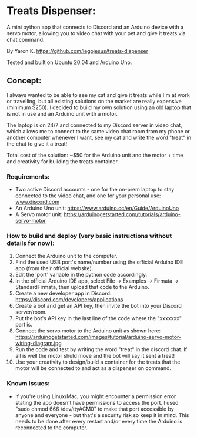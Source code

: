 # Treats Dispenser:
A mini python app that connects to Discord and an Arduino device with a servo motor, 
allowing you to video chat with your pet and give it treats via chat command.

By Yaron K.
https://github.com/legojesus/treats-dispenser

Tested and built on Ubuntu 20.04 and Arduino Uno.


## Concept: 
I always wanted to be able to see my cat and give it treats while I'm at work or travelling,
but all existing solutions on the market are really expensive (minimum $250). I decided to build
my own solution using an old laptop that is not in use and an Arduino unit with a motor. 

The laptop is on 24/7 and connected to my Discord server in video chat, which allows me to connect
to the same video chat room from my phone or another computer whenever I want, see my cat and write the word "treat"
in the chat to give it a treat!

Total cost of the solution: ~$50 for the Arduino unit and the motor + time and creativity for
building the treats container. 


### Requirements: 
- Two active Discord accounts - one for the on-prem laptop to stay connected to the video chat, and one for your personal use: www.discord.com 
- An Arduino Uno unit: https://www.arduino.cc/en/Guide/ArduinoUno
- A Servo motor unit: https://arduinogetstarted.com/tutorials/arduino-servo-motor


### How to build and deploy (very basic instructions without details for now):
1. Connect the Arduino unit to the computer. 
2. Find the used USB port's name/number using the official Arduino IDE app (from their official website).
3. Edit the 'port' variable in the python code accordingly.
4. In the official Arduino IDE app, select File -> Examples -> Firmata -> StandardFirmata, then upload that code to the Arduino.
5. Create a new developer app in Discord: https://discord.com/developers/applications
6. Create a bot and get an API key, then invite the bot into your Discord server/room.
7. Put the bot's API key in the last line of the code where the "xxxxxxx" part is.
8. Connect the servo motor to the Arduino unit as shown here: https://arduinogetstarted.com/images/tutorial/arduino-servo-motor-wiring-diagram.jpg
9. Run the code and test by writing the word "treat" in the discord chat. If all is well the motor shuld move and the bot will say it sent a treat!
10. Use your creativity to design/build a container for the treats that the motor will be connected to and act as a dispenser on command. 


### Known issues: 
- If you're using Linux/Mac, you might encounter a permission error stating the app doesn't have permissions to access the port.
I used "sudo chmod 666 /dev/ttyACM0" to make that port accessible by anyone and everyone - but that's a security risk so keep it in mind. 
This needs to be done after every restart and/or every time the Arduino is reconnected to the computer.

